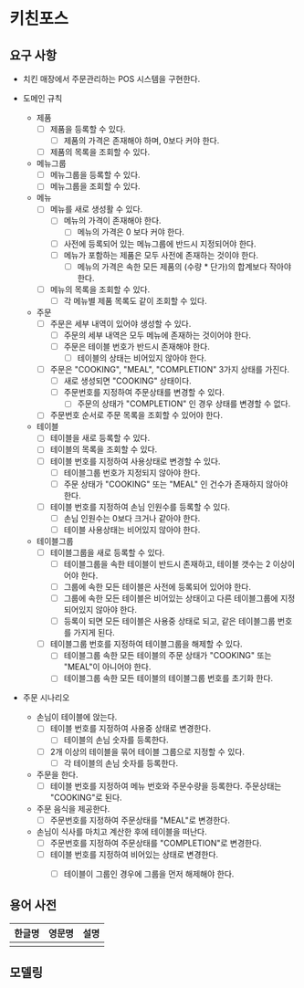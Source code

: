 # 키친포스

## 요구 사항
- 치킨 매장에서 주문관리하는 POS 시스템을 구현한다.

- 도메인 규칙
    - 제품
        - [ ] 제품을 등록할 수 있다.
            - [ ] 제품의 가격은 존재해야 하며, 0보다 커야 한다.
        - [ ] 제품의 목록을 조회할 수 있다.

    - 메뉴그룹
        - [ ] 메뉴그룹을 등록할 수 있다.
        - [ ] 메뉴그룹을 조회할 수 있다.

    - 메뉴
        - [ ] 메뉴를 새로 생성활 수 있다.
            - [ ] 메뉴의 가격이 존재해야 한다.
                - [ ] 메뉴의 가격은 0 보다 커야 한다.
            - [ ] 사전에 등록되어 있는 메뉴그룹에 반드시 지정되어야 한다.
            - [ ] 메뉴가 포함하는 제품은 모두 사전에 존재하는 것이야 한다.
                - [ ] 메뉴의 가격은 속한 모든 제품의 (수량 * 단가)의 합계보다 작아야 한다.
        - [ ] 메뉴의 목록을 조회할 수 있다.
            - [ ] 각 메뉴별 제품 목록도 같이 조회할 수 있다.

    - 주문
        - [ ] 주문은 세부 내역이 있어야 생성할 수 있다.
            - [ ] 주문의 세부 내역은 모두 메뉴에 존재하는 것이어야 한다.
            - [ ] 주문은 테이블 번호가 반드시 존재해야 한다.
                - [ ] 테이블의 상태는 비어있지 않아야 한다.
        - [ ] 주문은 "COOKING", "MEAL", "COMPLETION" 3가지 상태를 가진다.
            - [ ] 새로 생성되면 "COOKING" 상태이다.
            - [ ] 주문번호를 지정하여 주문상태를 변경할 수 있다.
                - [ ] 주문의 상태가 "COMPLETION" 인 경우 상태를 변경할 수 없다.
        - [ ] 주문번호 순서로 주문 목록을 조회할 수 있어야 한다.

    - 테이블
        - [ ] 테이블을 새로 등록할 수 있다.
        - [ ] 테이블의 목록을 조회할 수 있다.
        - [ ] 테이블 번호를 지정하여 사용상태로 변경할 수 있다.
            - [ ] 테이블그룹 번호가 지정되지 않아야 한다.
            - [ ] 주문 상태가 "COOKING" 또는 "MEAL" 인 건수가 존재하지 않아야 한다. 
        - [ ] 테이블 번호를 지정하여 손님 인원수를 등록할 수 있다.
            - [ ] 손님 인원수는 0보다 크거나 같아야 한다.
            - [ ] 테이블 사용상태는 비어있지 않아야 한다.

    - 테이블그룹
        - [ ] 테이블그룹을 새로 등록할 수 있다.
            - [ ] 테이블그룹을 속한 테이블이 반드시 존재하고, 테이블 갯수는 2 이상이어야 한다.
            - [ ] 그룹에 속한 모든 테이블은 사전에 등록되어 있어야 한다.
            - [ ] 그룹에 속한 모든 테이블은 비어있는 상태이고 다른 테이블그룹에 지정되어있지 않아야 한다.
            - [ ] 등록이 되면 모든 테이블은 사용중 상태로 되고, 같은 테이블그룹 번호를 가지게 된다.
        - [ ] 테이블그룹 번호를 지정하여 테이블그룹을 해제할 수 있다.
            - [ ] 테이블그룹 속한 모든 테이블의 주문 상태가 "COOKING" 또는 "MEAL"이 아니어야 한다.
            - [ ] 테이블그룹 속한 모든 테이블의 테이블그룹 번호를 초기화 한다.

- 주문 시나리오
    - 손님이 테이블에 앉는다.        
        - [ ] 테이블 번호를 지정하여 사용중 상태로 변경한다.
            - [ ] 테이블의 손님 숫자를 등록한다.
        - [ ] 2개 이상의 테이블을 묶어 테이블 그룹으로 지정할 수 있다. 
            - [ ] 각 테이블의 손님 숫자를 등록한다.

    - 주문을 한다.
        - [ ] 테이블 번호를 지정하여 메뉴 번호와 주문수량을 등록한다. 주문상태는 "COOKING"로 된다.

    - 주문 음식을 제공한다.
        - [ ] 주문번호를 지정하여 주문상태를 "MEAL"로 변경한다. 
        
    - 손님이 식사를 마치고 계산한 후에 테이블을 떠난다.        
        - [ ] 주문번호를 지정하여 주문상태를 "COMPLETION"로 변경한다.
        - [ ] 테이블 번호를 지정하여 비어있는 상태로 변경한다.
            - [ ] 테이블이 그룹인 경우에 그룹을 먼저 해제해야 한다.


## 용어 사전

| 한글명 | 영문명 | 설명 |
| --- | --- | --- |
|  |  |  |

## 모델링
